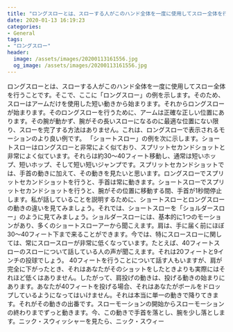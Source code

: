 ```yaml
---
title: "ロングスローとは、スローする人がこのハンド全体を一度に使用してスロー全体を行うことです。"
date: 2020-01-13 16:19:23
categories:
- General
tags:
- "ロングスロー"
header:
  image: /assets/images/20200113161556.jpg
  og_image: /assets/images/20200113161556.jpg
---
```


ロングスローとは、スローする人がこのハンド全体を一度に使用してスロー全体を行うことです。そこで、ここに「ロングスロー」の例を示します。そのため、スローはアームだけを使用した短い動きから始まります。それからロングスローが始まります。そのロングスローを行うために、アームは正確な正しい位置にあります。その腕が動かず、腕がその長いスローになるのに最適な位置にない限り、スローを完了する方法はありません。これは、ロングスローで表示されるモーションのより良い例です。 「ショートスロー」の例を次に示します。ショートスローはロングスローと非常によく似ており、スプリットセカンドショットと非常によく似ています。それらは約30〜40フィート移動し、通常は短いホップ、短いホップ、そして短い短いジャンプです。スプリットセカンドショットでは、手首の動きに加えて、その動きを見たいと思います。ロングスローでスプリットセカンドショットを行うと、手首は常に動きます。ショートスローでスプリットセカンドショットを行うと、腕がその位置に移動する間、手首が1秒間停止します。私が話していることを説明するために、ショートスローとロングスローの動きの違いを見てみましょう。それでは、ショートスローを「ショルダースロー」のように見てみましょう。ショルダースローには、基本的に1つのモーションがあり、多くのショートスローアーから聞こえます。肩は、手に届く前にほぼ30〜40フィート下まで来ることができます。今では、特にスロースローに関しては、常にスロースローが非常に低くなっています。たとえば、40フィートスローのスローについて話している人の声が聞こえます。それは20フィートと9インチの投球でしょう。 40フィートを行うことについて話す人もいますが、肩が完全に下がったとき、それはあなたがそのショットをしたときよりも実際にはそれほど低くはありません。したがって、肩投げの動きは、投げる動きの始まりにあります。あなたが40フィートを投げる場合、それはあなたがボールをドロップしているようになってはいけません。それは本当に単一の動きで降りてきます。それがその動きの出番です。スローモーションの開始からスローモーションの終わりまでずっと動きます。今、この動きで手首を落とし、腕を少し落とします。ニック・スウィッシャーを見たら、ニック・スウィー
